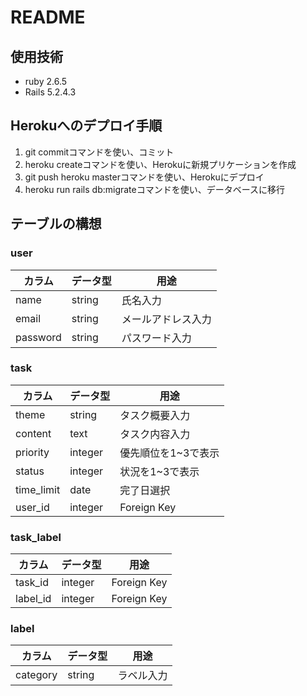 # README

## 使用技術
* ruby 2.6.5
* Rails 5.2.4.3

## Herokuへのデプロイ手順
1. git commitコマンドを使い、コミット
2. heroku createコマンドを使い、Herokuに新規プリケーションを作成
3. git push heroku masterコマンドを使い、Herokuにデプロイ
4. heroku run rails db:migrateコマンドを使い、データベースに移行

## テーブルの構想
### user
|カラム|データ型|用途|
| --- | --- | --- |
|name|string|氏名入力|
|email|string|メールアドレス入力|
|password|string|パスワード入力|

### task
|カラム|データ型|用途|
| --- | --- | --- |
|theme|string|タスク概要入力|
|content|text|タスク内容入力|
|priority|integer|優先順位を1~3で表示|
|status|integer|状況を1~3で表示|
|time_limit|date|完了日選択|
|user_id|integer|Foreign Key|

### task_label
|カラム|データ型|用途|
| --- | --- | --- |
|task_id|integer|Foreign Key|
|label_id|integer|Foreign Key|

### label
|カラム|データ型|用途|
| --- | --- | --- |
|category|string|ラベル入力|
